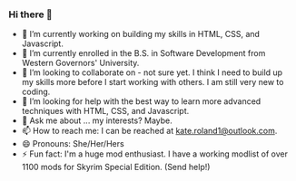### Hi there 👋




- 🔭 I’m currently working on building my skills in HTML, CSS, and Javascript. 
- 🌱 I’m currently enrolled in the B.S. in Software Development from Western Governors' University. 
- 👯 I’m looking to collaborate on - not sure yet. I think I need to build up my skills more before I start working with others. I am still very new to coding.
- 🤔 I’m looking for help with the best way to learn more advanced techniques with HTML, CSS, and Javascript. 
- 💬 Ask me about ... my interests? Maybe. 
- 📫 How to reach me: I can be reached at kate.roland1@outlook.com.
- 😄 Pronouns: She/Her/Hers
- ⚡ Fun fact: I'm a huge mod enthusiast. I have a working modlist of over 1100 mods for Skyrim Special Edition. (Send help!)


